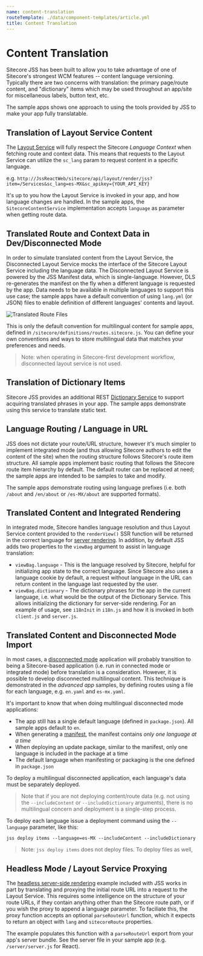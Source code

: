 ```yaml
---
name: content-translation
routeTemplate: ./data/component-templates/article.yml
title: Content Translation
---
```


# Content Translation

Sitecore JSS has been built to allow you to take advantage of one of Sitecore's strongest WCM features -- content language versioning. Typically there are two concerns with translation: the primary page/route content, and "dictionary" items which may be used throughout an app/site for miscellaneous labels, button text, etc.

The sample apps shows one approach to using the tools provided by JSS to make your app fully translatable.

## Translation of Layout Service Content

The [Layout Service](/docs/fundamentals/services/layout-service) will fully respect the Sitecore *Language Context* when fetching route and context data. This means that requests to the Layout Service can utilize the `sc_lang` param to request content in a specific language.

e.g. `http://JssReactWeb/sitecore/api/layout/render/jss?item=/Services&sc_lang=es-MX&sc_apikey={YOUR_API_KEY}`

It's up to you how the Layout Service is invoked in your app, and how language changes are handled. In the sample apps, the `SitecoreContentService` implementation accepts `language` as parameter when getting route data.

## Translated Route and Context Data in Dev/Disconnected Mode

In order to simulate translated content from the Layout Service, the Disconnected Layout Service mocks the interface of the Sitecore Layout Service including the language data. The Disconnected Layout Service is powered by the JSS Manifest data, which is single-language. However, DLS re-generates the manifest on the fly when a different language is requested by the app. Data needs to be available in multiple languages to support this use case; the sample apps have a default convention of using `lang.yml` (or JSON) files to enable definition of different languages' contents and layout.

![Translated Route Files](/assets/img/recipe-content-translation-dev-routes.png)

This is only the default convention for multilingual content for sample apps, defined in `/sitecore/definitions/routes.sitecore.js`. You can define your own conventions and ways to store multilingual data that matches your preferences and needs.

> Note: when operating in Sitecore-first development workflow, disconnected layout service is not used.

## Translation of Dictionary Items

Sitecore JSS provides an additional REST [Dictionary Service](/docs/fundamentals/services/dictionary-service) to support acquiring translated phrases in your app. The sample apps demonstrate using this service to translate static text.

## Language Routing / Language in URL

JSS does not dictate your route/URL structure, however it's much simpler to implement integrated mode (and thus allowing Sitecore authors to edit the content of the site) when the routing structure follows Sitecore's route item structure. All sample apps implement basic routing that follows the Sitecore route item hierarchy by default. The default router can be replaced at need; the sample apps are intended to be samples to take and modify.

The sample apps demonstrate routing using language prefixes (i.e. both `/about` and `/en/about` or `/es-MX/about` are supported formats).

## Translated Content and Integrated Rendering

In integrated mode, Sitecore handles language resolution and thus Layout Service content provided to the `renderView()` SSR function will be returned in the correct language for [server rendering](/docs/techniques/ssr/integrated-mode-ssr). In addition, by default JSS adds two properties to the `viewBag` argument to assist in language translation:

* `viewBag.language` - This is the language resolved by Sitecore, helpful for initializing app state to the correct language. Since Sitecore also uses a language cookie by default, a request without language in the URL can return content in the language last requested by the user.
* `viewBag.dictionary` - The dictionary phrases for the app in the current language, i.e. what would be the output of the Dictionary Service. This allows initializing the dictionary for server-side rendering. For an example of usage, see `i18nInit` in `i18n.js` and how it is invoked in both `client.js` and `server.js`.

## Translated Content and Disconnected Mode Import

In most cases, a [disconnected mode](/docs/fundamentals/application-modes) application will probably transition to being a Sitecore-based application (i.e. run in connected mode or integrated mode) before translation is a consideration. However, it is possible to develop disconnected multilingual content. This technique is demonstrated in the _advanced app_ samples, by defining routes using a file for each language, e.g. `en.yaml` and `es-mx.yaml`.

It's important to know that when doing multilingual disconnected mode applications:

* The app still has a single default language (defined in `package.json`). All sample apps default to `en`.
* When generating a [manifest](/docs/techniques/working-disconnected/disconnected-overview), the manifest contains _only one language at a time_
* When deploying an update package, similar to the manifest, only one language is included in the package at a time
* The default language when manifesting or packaging is the one defined in `package.json`

To deploy a multilingual disconnected application, each language's data must be separately deployed. 

> Note that if you are not deploying content/route data (e.g. not using the `--includeContent` or `--includeDictionary` arguments), there is no multilingual concern and deployment is a single-step process.

To deploy each language issue a deployment command using the `--language` parameter, like this:

```
jss deploy items --language=es-MX --includeContent --includeDictionary
```

> Note: `jss deploy items` does not deploy files. To deploy files as well, 

## Headless Mode / Layout Service Proxying

The [headless server-side rendering](/application-modes#headless-server-side-rendering-mode) example included with JSS works in part by translating and proxying the initial route URL into a request to the Layout Service. This requires some intelligence on the structure of your route URLs, if they contain anything other than the Sitecore route path, or if you wish the proxy to append a language parameter. To faciliate this, the proxy function accepts an optional `parseRouteUrl` function, which it expects to return an object with `lang` and `sitecoreRoute` properties.

The example populates this function with a `parseRouteUrl` export from your app's server bundle. See the server file in your sample app (e.g. `/server/server.js` for React).